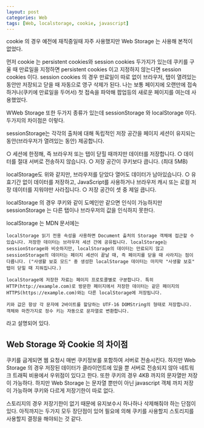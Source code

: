 ```yaml
---
layout: post
categories: Web
tags: [Web, localstorage, cookie, javascript]
---
```

cookie 의 경우 예전에 재직중일때 자주 사용했지만 Web Storage 는 사용해 본적이 없었다.

먼저 cookie 는 persistent cookies와 session cookies 두가지가 있는데 쿠키를 구울 때 만료일을 지정하면 persistent cookies 이고 지정하지 않는다면 session cookies 이다. session cookies 의 경우 만료일이 따로 없이 브라우저, 탭이 열려있는 동안만 저장되고 닫을 때 자동으로 영구 삭제가 된다. 나는 보통 페이지에 오랜만에 접속하거나(쿠키에 만료일을 두어서) 첫 접속을 파악해 팝업등의 새로운 페이지를 여는데 사용했었다.

WWeb Storage 또한 두가지 종류가 있는데 sessionStorage 와 localStorage 이다. 두가지의 차이점은 이렇다.

sessionStorage는 각각의 출처에 대해 독립적인 저장 공간을 페이지 세션이 유지되는 동안(브라우저가 열려있는 동안) 제공합니다.

○ 세션에 한정해, 즉 브라우저 또는 탭이 닫힐 때까지만 데이터를 저장합니다.
○ 데이터를 절대 서버로 전송하지 않습니다.
○ 저장 공간이 쿠키보다 큽니다. (최대 5MB)

localStorage도 위와 같지만, 브라우저를 닫았다 열어도 데이터가 남아있습니다.
○ 유효기간 없이 데이터를 저장하고, JavaScript를 사용하거나 브라우저 캐시 또는 로컬 저장 데이터를 지워야만 사라집니다.
○ 저장 공간이 셋 중 제일 큽니다.


localStorage 의 경우 쿠키와 같이 도메인만 같으면 인식이 가능하지만 sessionStorage 는 다른 탭이나 브라우저의 값을 인식하지 못한다.

localStorage 는 MDN 문서에는 

`localStorage 읽기 전용 속성을 사용하면 Document 출처의 Storage 객체에 접근할 수 있습니다. 저장한 데이터는 브라우저 세션 간에 공유됩니다. localStorage는 sessionStorage와 비슷하지만, localStorage의 데이터는 만료되지 않고 sessionStorage의 데이터는 페이지 세션이 끝날 때, 즉 페이지를 닫을 때 사라지는 점이 다릅니다. ("사생활 보호 모드" 중 생성한 localStorage 데이터는 마지막 "사생활 보호" 탭이 닫힐 때 지워집니다.)`

`localStorage에 저장한 자료는 페이지 프로토콜별로 구분합니다. 특히 HTTP(http://example.com)로 방문한 페이지에서 저장한 데이터는 같은 페이지의 HTTPS(https://example.com)와는 다른 localStorage에 저장됩니다.`

`키와 값은 항상 각 문자에 2바이트를 할당하는 UTF-16 DOMString의 형태로 저장합니다. 객체와 마찬가지로 정수 키는 자동으로 문자열로 변환합니다.`

라고 설명되어 있다. 


## Web Storage 와 Cookie 의 차이점

쿠키를 굽게되면 웹 요청시 매번 쿠키정보를 포함하여 서버로 전송시킨다. 하지만 Web Storage 의 경우 저장된 데이터가 클라이언트에 있을 뿐 서버로 전송되지 않아 네트워크 트래픽 비용에서 우위점이 있다고 한다. 또한 쿠키의 경우 4KB 까지의 문자열만 저장이 가능하다. 하지만 Web Storage 는 문자열 뿐만이 아닌 javascript 객체 까지 저장이 가능하며 쿠키와 다르게 저장기한이 따로 없다.

스토리지의 경우 저장기한이 없기 때문에 유지보수시 하나하나 삭제해줘야 하는 단점이 있다. 아직까지는 두가지 모두 장단점이 있어 필요에 의해 쿠키를 사용할지 스토리지를 사용할지 결정을 해야되는 것 같다. 
